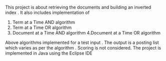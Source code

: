 This project is about retrieving the documents and building an inverted index . It also includes implementation of
1. Term at a Time AND algorithm 
2. Term at a Time OR algorithm
3. Document at a Time AND algorithm
4.Document at a Time OR algorithm

Above algorithms implemented for a test input . The output is a posting list which varies as per the algorithm . Scoring is not considered. The project is implemented in Java using the Eclipse IDE
